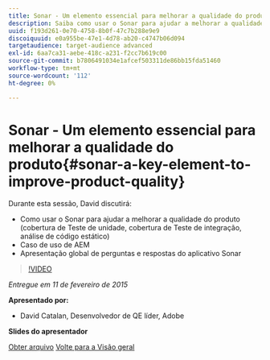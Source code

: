 ```yaml
---
title: Sonar - Um elemento essencial para melhorar a qualidade do produto
description: Saiba como usar o Sonar para ajudar a melhorar a qualidade do produto, incluindo cobertura de Teste de unidade, cobertura de Teste de integração, análise de código estático. Saiba também sobre AEM caso de uso e obtenha uma apresentação global de perguntas e respostas sobre o aplicativo Sonar.
uuid: f193d261-0e70-4758-8b0f-47c7b288e9e9
discoiquuid: e0a955be-47e1-4d78-ab20-c4747b06d094
targetaudience: target-audience advanced
exl-id: 6aa7ca31-aebe-418c-a231-f2cc7b619c00
source-git-commit: b7806491034e1afcef503311de86bb15fda51460
workflow-type: tm+mt
source-wordcount: '112'
ht-degree: 0%

---
```


# Sonar - Um elemento essencial para melhorar a qualidade do produto{#sonar-a-key-element-to-improve-product-quality}

Durante esta sessão, David discutirá:

* Como usar o Sonar para ajudar a melhorar a qualidade do produto (cobertura de Teste de unidade, cobertura de Teste de integração, análise de código estático)
* Caso de uso de AEM
* Apresentação global de perguntas e respostas do aplicativo Sonar

>[!VIDEO](https://video.tv.adobe.com/v/19379/?quality=9)

*Entregue em 11 de fevereiro de 2015*

**Apresentado por:**

* David Catalan, Desenvolvedor de QE líder, Adobe

**Slides do apresentador**

[Obter arquivo](assets/cq-gems-on-aem-sonarqube-2015-02.pdf)
[Volte para a Visão geral](https://helpx.adobe.com/experience-manager/kt/eseminars/gems/aem-index.html)
